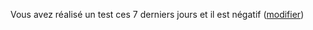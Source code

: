 Vous avez réalisé un test ces 7 derniers jours et il est négatif (<a href="depistage" data-navigo>modifier</a>)
